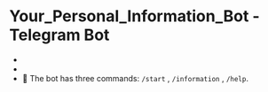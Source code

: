 # Your_Personal_Information_Bot - Telegram Bot

-
-
- :open_file_folder: The bot has three commands: `/start` , `/information` , `/help`.
